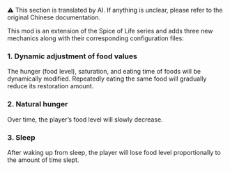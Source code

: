 ⚠️ This section is translated by AI. If anything is unclear, please refer to the original Chinese documentation.

This mod is an extension of the Spice of Life series and adds three new mechanics along with their corresponding configuration files:

### 1. Dynamic adjustment of food values
The hunger (food level), saturation, and eating time of foods will be dynamically modified.
Repeatedly eating the same food will gradually reduce its restoration amount.

### 2. Natural hunger
Over time, the player’s food level will slowly decrease.

### 3. Sleep
After waking up from sleep, the player will lose food level proportionally to the amount of time slept.